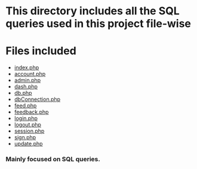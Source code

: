 # This directory includes all the SQL queries used in this project file-wise

# Files included

- [index.php]()
- [account.php]()
- [admin.php]()
- [dash.php]()
- [db.php]()
- [dbConnection.php]()
- [feed.php]()
- [feedback.php]()
- [login.php]()
- [logout.php]()
- [session.php]()
- [sign.php]()
- [update.php]()

### Mainly focused on SQL queries.